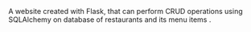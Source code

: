 A  website created with Flask, that can perform  CRUD operations using SQLAlchemy on database of restaurants and its menu items  .
